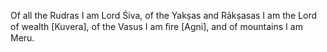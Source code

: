 Of all the Rudras I am Lord Śiva, of the Yakṣas and Rākṣasas I am the Lord of wealth [Kuvera], of the Vasus I am ﬁre [Agni], and of mountains I am Meru.